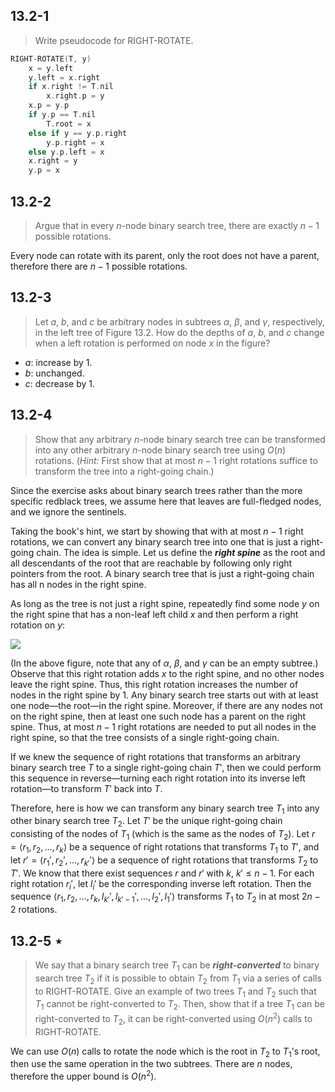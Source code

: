 ## 13.2-1

> Write pseudocode for $\text{RIGHT-ROTATE}$.

```cpp
RIGHT-ROTATE(T, y)
    x = y.left
    y.left = x.right
    if x.right != T.nil
        x.right.p = y
    x.p = y.p
    if y.p == T.nil
        T.root = x
    else if y == y.p.right
        y.p.right = x
    else y.p.left = x
    x.right = y
    y.p = x
```

## 13.2-2

> Argue that in every $n$-node binary search tree, there are exactly $n - 1$ possible rotations.

Every node can rotate with its parent, only the root does not have a parent, therefore there are $n - 1$ possible rotations.

## 13.2-3

> Let $a$, $b$, and $c$ be arbitrary nodes in subtrees $\alpha$, $\beta$, and $\gamma$, respectively, in the left tree of Figure 13.2. How do the depths of $a$, $b$, and $c$ change when a left rotation is performed on node $x$ in the figure?

- $a$: increase by $1$.
- $b$: unchanged.
- $c$: decrease by $1$.

## 13.2-4

> Show that any arbitrary $n$-node binary search tree can be transformed into any other arbitrary $n$-node binary search tree using $O(n)$ rotations. ($\textit{Hint:}$ First show that at most $n - 1$ right rotations suffice to transform the tree into a right-going chain.)

Since the exercise asks about binary search trees rather than the more specific redblack trees, we assume here that leaves are full-fledged nodes, and we ignore the sentinels.

Taking the book's hint, we start by showing that with at most $n - 1$ right rotations, we can convert any binary search tree into one that is just a right-going chain. The idea is simple. Let us define the ***right spine*** as the root and all descendants of the root that are reachable by following only right pointers from the root. A binary search tree that is just a right-going chain has all n nodes in the right spine.

As long as the tree is not just a right spine, repeatedly find some node $y$ on the right spine that has a non-leaf left child $x$ and then perform a right rotation on $y$:

![](https://i.imgur.com/qXe8WKC.png)

(In the above figure, note that any of $\alpha$, $\beta$, and $\gamma$ can be an empty subtree.) Observe that this right rotation adds $x$ to the right spine, and no other nodes leave the right spine. Thus, this right rotation increases the number of nodes in the right spine by $1$. Any binary search tree starts out with at least one node—the root—in the right spine. Moreover, if there are any nodes not on the right spine, then at least one such node has a parent on the right spine. Thus, at most $n - 1$ right rotations are needed to put all nodes in the right spine, so that the tree consists of a single right-going chain.

If we knew the sequence of right rotations that transforms an arbitrary binary search tree $T$ to a single right-going chain $T'$, then we could perform this sequence in reverse—turning each right rotation into its inverse left rotation—to transform $T'$ back into $T$.

Therefore, here is how we can transform any binary search tree $T_1$ into any other binary search tree $T_2$. Let $T'$ be the unique right-going chain consisting of the nodes of $T_1$ (which is the same as the nodes of $T_2$). Let $r = \langle r_1, r_2, \ldots, r_k \rangle$ be a sequence of right rotations that transforms $T_1$ to $T'$, and let $r' = \langle r_1', r_2', \ldots, r_{k'}' \rangle$ be a sequence of right rotations that transforms $T_2$ to $T'$. We know that there exist sequences $r$ and $r'$ with $k$, $k' \le n - 1$. For each right rotation $r_i'$, let $l_i'$ be the corresponding inverse left rotation. Then the sequence $\langle r_1, r_2, \ldots, r_k, l_{k'}', l_{k' - 1}', \ldots, l_2', l_1' \rangle$ transforms $T_1$ to $T_2$ in at most $2n - 2$ rotations.

## 13.2-5 $\star$

> We say that a binary search tree $T_1$ can be ***right-converted*** to binary search tree $T_2$ if it is possible to obtain $T_2$ from $T_1$ via a series of calls to $\text{RIGHT-ROTATE}$. Give an example of two trees $T_1$ and $T_2$ such that $T_1$ cannot be right-converted to $T_2$. Then, show that if a tree $T_1$ can be right-converted to $T_2$, it can be right-converted using $O(n^2)$ calls to $\text{RIGHT-ROTATE}$.

We can use $O(n)$ calls to rotate the node which is the root in $T_2$ to $T_1$'s root, then use the same operation in the two subtrees. There are $n$ nodes, therefore the upper bound is $O(n^2)$.
